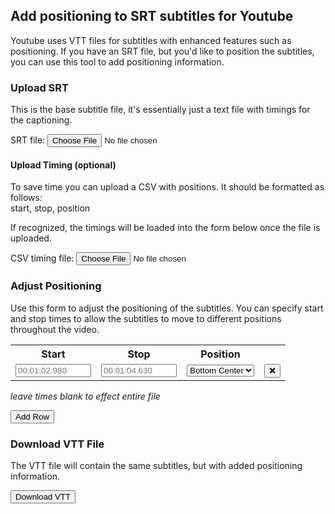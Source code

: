 ## Add positioning to SRT subtitles for Youtube

Youtube uses VTT files for subtitles with enhanced features such as positioning. If you have an SRT file, but you'd like to position the subtitles, you can use this tool to add positioning information.

### Upload SRT

This is the base subtitle file, it's essentially just a text file with timings for the captioning.

<label for="srtfile">SRT file:</label>
<input type="file" name="srtfile" id="srtupload">

#### Upload Timing (optional)

To save time you can upload a CSV with positions. It should be formatted as follows:  
start, stop, position  

If recognized, the timings will be loaded into the form below once the file is uploaded.

<label for="timingcsv">CSV timing file:</label>
<input type="file" name="timingcsv" id="timingupload">

### Adjust Positioning

Use this form to adjust the positioning of the subtitles. You can specify start and stop times to allow the subtitles to move to different positions throughout the video.

<table id="timingtable">
<tr><th>Start</th><th>Stop</th><th>Position</th><th></th></tr>
<tr id="firstrow">
<td><input type="text" id="start1" name="start" placeholder="00:01:02.980" size="12" /></td>
<td><input type="text" id="stop1" name="stop" placeholder="00:01:04.630" size="12" /></td>
<td>
  <select id="position1" name="position">
    <option value="top-left">Top Left</option>
    <option value="top-center">Top Center</option>
    <option value="top-right">Top Right</option>
    <option value="middle-right">Middle Left</option>
    <option value="middle-center">Middle Center</option>
    <option value="middle-right">Middle Right</option>
    <option value="bottom-left">Bottom Left</option>
    <option value="bottom-right" selected>Bottom Center</option>
    <option value="bottom-right">Bottom Right</option>
  </select>
</td>
<td><button class="delete-row">❌</button></td>
</tr>
</table>

*leave times blank to effect entire file*

<button id="add-row">Add Row</button>

### Download VTT File

The VTT file will contain the same subtitles, but with added positioning information.

<button id="convert">Download VTT</button>

<script src="papaparse.min.js"></script>
<script>
(function() {
  document.getElementById("convert").disabled = true;

  function removerow(event) {
    event.srcElement.closest("tr").remove();
  }

  var srtfile = 'captions.srt';
  document.querySelector('#srtupload').addEventListener('change', handleSrtUpload, false);
  document.querySelector('#timingupload').addEventListener('change', handleCsvUpload, false);
  document.querySelector('#add-row').addEventListener('click', addPositioningRow, false);
  document.querySelector('.delete-row').addEventListener('click', removerow, false);
  document.body.addEventListener( 'click', function ( event ) {
    if(event.srcElement.classList.contains('delete-row')) {
      removerow(event);
    };
  });
  var srtreader = new FileReader();
  srtreader.onload = handleSrtRead;
  var csvreader = new FileReader();
  csvreader.onload = handleCsvRead;

  function handleSrtUpload(event) {
    var file = event.target.files[0];
    reader.readAsText(file);
    document.getElementById("convert").disabled = false;
  }

  function handleCsvUpload(event) {
    var file = event.target.files[0];
    srtreader.readAsText(file);
  }

  function handleSrtRead(event) {
    var save = event.target.result;
    window.localStorage.setItem(srtfile, save);
  }

  function handleCsvRead(event) {
    Papa.parse(event.target.result, {
      step: function(row) {
        console.log("Row:", row.data);
      },
      complete: function() {
        console.log("Done processing CSV timings.");
      }
    });
  }

  var rowcount = 1;
  var c1blank = document.getElementById('start1');
  var c2blank = document.getElementById('stop1')
  var c3blank = document.getElementById('position1')
  
  function addPositioningRow(event) {
    row = document.querySelector('#timingtable').insertRow(-1);
    var cell1 = row.insertCell(0);
    var cell2 = row.insertCell(1);
    var cell3 = row.insertCell(2);
    var cell4 = row.insertCell(3);
    rowcount++;
    cell1.appendChild(c1blank.cloneNode(true));
    cell1.id = "start"+rowcount;
    cell2.appendChild(c2blank.cloneNode(true));
    cell2.id = "stop"+rowcount;
    cell3.appendChild(c3blank.cloneNode(true));
    cell3.id = "position"+rowcount;
    cell4.innerHTML = '<button class="delete-row">❌</button>';
    row.append
  }

  function getsrt() {
    return JSON.parse(localStorage.getItem(srtfile))
  }

})();
</script>
